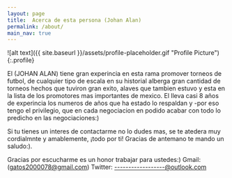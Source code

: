 ```yaml
---
layout: page
title:  Acerca de esta persona (Johan Alan)
permalink: /about/
main_nav: true
---
```


![alt text]({{ site.baseurl }}/assets/profile-placeholder.gif "Profile Picture"){:.profile}


El (JOHAN ALAN) tiene gran experincia en esta rama promover torneos de futbol, de cualquier tipo de escala en su historial alberga gran cantidad de torneos hechos que tuviron gran exito, alaves que tambien estuvo y esta en la lista de los promotores mas importantes de mexico. El lleva casi 8 años de experincia los numeros de años que ha estado lo respaldan y -por eso tengo el privilegio, que en cada negociacion en podido acabar con todo lo predicho en las negociaciones:)

Si tu tienes un interes de contactarme no lo dudes mas, se te atedera muy cordialmnte y amablemente, ¡todo por ti! Gracias de antemano te mando un saludo:).

Gracias por escucharme es un honor trabajar para ustedes:)
Gmail: (gatos2000078@gmail.com)
Twitter: ------------------@outlook.com
